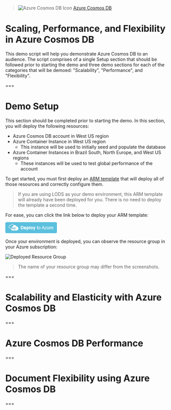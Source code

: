 > ![Azure Cosmos DB Icon](https://github.com/azure-immersion/cosmos-jekyll-theme/raw/master/assets/img/logo.png) 
> [Azure Cosmos DB](https://docs.microsoft.com/azure/cosmos-db/)

# Scaling, Performance, and Flexibility in Azure Cosmos DB

This demo script will help you demonstrate Azure Cosmos DB to an audience. The script comprises of a single Setup section that should be followed prior to starting the demo and three demo sections for each of the categories that will be demoed: "Scalability", "Performance", and "Flexibility".

===

# Demo Setup

This section should be completed prior to starting the demo. In this section, you will deploy the following resources:

- Azure Cosmos DB account in West US region
- Azure Container Instance in West US region
    - This instance will be used to initially seed and populate the database
- Azure Container Instances in Brazil South, North Europe, and West US regions
    - These instances will be used to test global performance of the account

To get started, you must first deploy an [ARM template](azuredeploy.json) that will deploy all of those resources and correctly configure them.

> If you are using LODS as your demo environment, this ARM template will already have been deployed for you. There is no need to deploy the template a second time.

For ease, you can click the link below to deploy your ARM template:

[![Deploy to Azure](media/deploytoazure.png)](https://portal.azure.com/#create/Microsoft.Template/uri/https%3A%2F%2Fraw.githubusercontent.com%2Fseesharprun%2Fcosmos-demo%2Fmaster%2Fazuredeploy.json)

Once your environment is deployed, you can observe the resource group in your Azure subscription:

![Deployed Resource Group]()

> The name of your resource group may differ from the screenshots.



===

# Scalability and Elasticity with Azure Cosmos DB



===

# Azure Cosmos DB Performance



===

# Document Flexibility using Azure Cosmos DB



===
